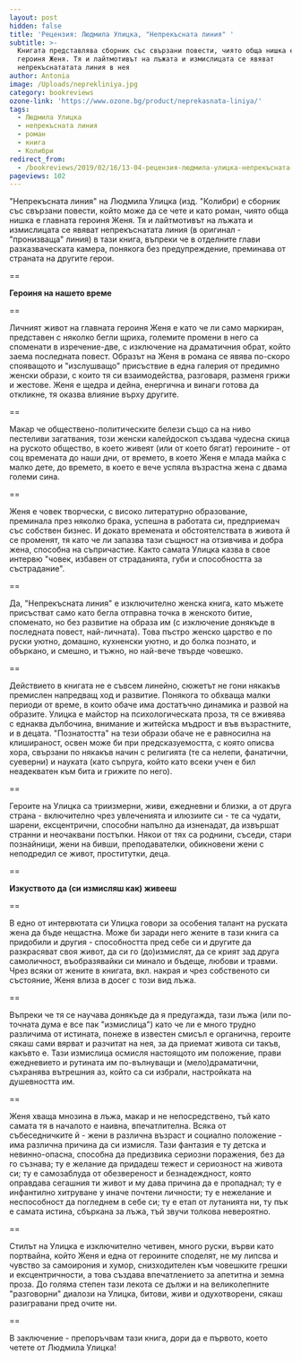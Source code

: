 ```yaml
---
layout: post
hidden: false
title: 'Рецензия: Людмила Улицка, "Непрекъсната линия" '
subtitle: >-
  Книгата представлява сборник със свързани повести, чиято обща нишка е главната
  героиня Женя. Тя и лайтмотивът на лъжата и измислицата се явяват
  непрекъснататата линия в нея
author: Antonia
image: /Uploads/neprekliniya.jpg
category: bookreviews
ozone-link: 'https://www.ozone.bg/product/neprekasnata-liniya/'
tags:
  - Людмила Улицка
  - непрекъсната линия
  - роман
  - книга
  - Колибри
redirect_from:
  - /bookreviews/2019/02/16/13-04-рецензия-людмила-улицка-непрекъсната-линия
pageviews: 102
---
```

"Непрекъсната линия" на Людмила Улицка (изд. "Колибри) e сборник със свързани повести, който може да се чете и като роман, чиято обща нишка е главната героиня Женя. Тя и лайтмотивът на лъжата и измислицата се явяват непрекъснатата линия (в оригинал - "пронизваща" линия) в тази книга, въпреки че в отделните глави разказваческата камера, понякога без предупреждение, преминава от страната на другите герои. 

\==

**Героиня на нашето време**

\==

Личният живот на главната героиня Женя е като че ли само маркиран, представен с няколко бегли щриха, големите промени в него са споменати в изречение-две, с изключение на драматичния обрат, който заема последната повест. Образът на Женя в романа се явява по-скоро спояващото и "изслушващо" присъствие в една галерия от предимно женски образи, с които тя си взаимодейства, разговаря, разменя грижи и жестове. Женя е щедра и дейна, енергична и винаги готова да откликне, тя оказва влияние върху другите.

\==

Макар че обществено-политическите белези също са на ниво пестеливи загатвания, този женски калейдоскоп създава чудесна скица на руското общество, в което живеят (или от което бягат) героините - от соц времената до наши дни, от времето, в което Женя е млада майка с малко дете, до времето, в което е вече успяла възрастна жена с двама големи сина.

\==

Женя е човек творчески, с високо литературно образование, преминала през няколко брака, успешна в работата си, предприемач със собствен бизнес. И докато времената и обстоятелствата в живота й се променят, тя като че ли запазва тази същност на отзивчива и добра жена, способна на съпричастие. Както самата Улицка казва в свое интервю "човек, избавен от страданията, губи и способността за състрадание".

\==

Да, "Непрекъсната линия" е изключително женска книга, като мъжете присъстват само като бегла отправна точка в женското битие, споменато, но без развитие на образа им (с изключение донякъде в последната повест, най-личната). Това пъстро женско царство е по руски уютно, домашно, кухненски уютно, и до болка познато, и объркано, и смешно, и тъжно, но най-вече твърде човешко. 

\==

Действието в книгата не е съвсем линейно, сюжетът не гони някакъв премислен напредващ ход и развитие. Понякога то обхваща малки периоди от време, в които обаче има достатъчно динамика и развой на образите. Улицка е майстор на психологическата проза, тя се вживява с еднаква дълбочина, внимание и житейска мъдрост и във възрастните, и в децата. "Познатостта" на тези образи обаче не е равносилна на клишираност, освен може би при предсказуемостта, с която описва хора, свързани по някакъв начин с религията (те са нелепи, фанатични, суеверни) и науката (като съпруга, който като всеки учен е бил неадекватен към бита и грижите по него). 

\==

Героите на Улицка са триизмерни, живи, ежедневни и близки, а от друга страна - включително чрез увлеченията и илюзиите си - те са чудати, шарени, ексцентрични, способни напълно да изненадат, да извършат странни и неочаквани постъпки. Някои от тях са роднини, съседи, стари познайници, жени на бивши, преподавателки, обикновени жени с неподредил се живот, проститутки, деца. 

\==

**Изкуството да (си измисляш как) живееш**

\==

В едно от интервютата си Улицка говори за особения талант на руската жена да бъде нещастна. Може би заради него жените в тази книга са придобили и другия - способността пред себе си и другите да разкрасяват своя живот, да си го (до)измислят, да се крият зад друга самоличност, въобразявайки си минало и бъдеще, любови и травми. Чрез всяки от жените в книгата, вкл. накрая и чрез собственото си състояние, Женя влиза в досег с този вид лъжа. 

\==

Въпреки че тя се научава донякъде да я предугажда, тази лъжа (или по-точната дума е все пак "измислица") като че ли е много трудно различима от истината, понеже в известен смисъл е органична, героите сякаш сами вярват и разчитат на нея, за да приемат живота си такъв, какъвто е. Тази измислица осмисля настоящото им положение, прави ежедневието и рутината им по-вълнуващи и (мело)драматични, съхранява вътрешния аз, който са си избрали, настройката на душевността им. 

\==

Женя хваща мнозина в лъжа, макар и не непосредствено, тъй като самата тя в началото е наивна, впечатлителна. Всяка от събеседничките й - жени в различна възраст и социално положение - има различна причина да си измисля. Тази фантазия е ту детска и невинно-опасна, способна да предизвика сериозни поражения, без да го съзнава; ту е желание да придадеш тежест и сериозност на живота си; ту е самозаблуда от обезвереност и безнадеждност, която оправдава сегашния ти живот и му дава причина да е пропаднал; ту е инфантилно хитруване у иначе почтени личности; ту е нежелание и неспособност да погледнем в себе си; ту е етап от лутанията ни, ту пък е самата истина, сбъркана за лъжа, тъй звучи толкова невероятно.

\==

Стилът на Улицка е изключително четивен, много руски, върви като портвайна, който Женя и една от героините споделят, не му липсва и чувство за самоирония и хумор, снизходителен към човешките грешки и ексцентричности, а това създава впечатлението за апетитна и земна проза. До голяма степен тази лекота се дължи и на великолепните "разговорни" диалози на Улицка, битови, живи и одухотворени, сякаш разигравани пред очите ни. 

\==

В заключение - препоръчвам тази книга, дори да е първото, което четете от Людмила Улицка!
